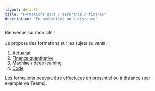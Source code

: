 ```yaml
---
layout: default
title: "Formations data / assurance / finance"
description: "En présentiel ou à distance"
---
```


Bienvenue sur mon site ! 
<br>
<br>
Je propose des formations sur les sujets suivants :
<ol type="1">
  <li> <a href = "actuariat.html"> Actuariat </a> </li>
  <li> <a href = "finance_quantitative.html"> Finance quantitative </a> </li>
  <li> <a href = "machine_deep_learning.html"> Machine / deep learning </a> </li>
  <li> <a href = "code.html"> Code </a> </li>
</ol>

Les formations peuvent être effectuées en présentiel ou à distance (par exemple via Teams).
